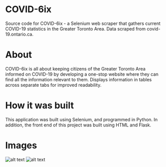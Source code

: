 # COVID-6ix
Source code for COVID-6ix - a Selenium web scraper that gathers current COVID-19 statistics in the Greater Toronto Area. Data scraped from covid-19.ontario.ca.

# About
COVID-6ix is all about keeping citizens of the Greater Toronto Area informed on COVID-19 by developing a one-stop website where they can find all the information relevant to them. Displays information in tables across separate tabs for improved readability.
  
# How it was built
This application was built using Selenium, and programmed in Python. In addition, the front end of this project was built using HTML and Flask.

# Images
![alt text](https://shiftyts.github.io/images/6.png)
![alt text](https://cdn.discordapp.com/attachments/903863754486333484/1064883231201165372/image.png)
